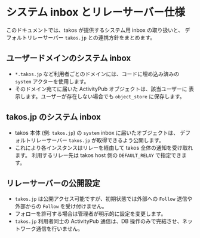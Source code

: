 # システム inbox とリレーサーバー仕様

このドキュメントでは、takos が提供するシステム用 inbox の取り扱いと、
デフォルトリレーサーバー `takos.jp` との連携方針をまとめます。

## ユーザードメインのシステム inbox

- `*.takos.jp` など利用者ごとのドメインには、コードに埋め込み済みの `system`
  アクターを使用します。
- そのドメイン宛てに届いた ActivityPub オブジェクトは、該当ユーザーに
  表示します。ユーザーが存在しない場合でも `object_store` に保存します。

## takos.jp のシステム inbox

- takos 本体 (例: `takos.jp`) の `system` inbox に届いたオブジェクトは、
  デフォルトリレーサーバー `takos.jp` が取得できるよう公開します。
- これにより各インスタンスはリレーを経由して takos 全体の通知を受け取れます。
  利用するリレー先は takos host 側の `DEFAULT_RELAY` で指定できます。

## リレーサーバーの公開設定

- `takos.jp` は公開アクセス可能ですが、初期状態では外部への `Follow`
  送信や外部からの `Follow` を受け付けません。
- フォローを許可する場合は管理者が明示的に設定を変更します。
- `takos.jp` 利用者同士の ActivityPub 通信は、DB
  操作のみで完結させ、ネットワーク通信を行いません。
